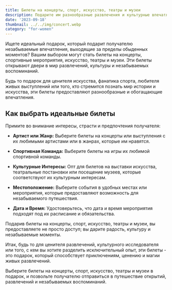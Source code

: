 ```yaml
---
title: Билеты на концерты, спорт, искусство, театры и музеи
description: Подарите им разнообразные развлечения и культурные впечатления с билетами на концерты, спортивные мероприятия, искусство, театры и музеи.
date: '2023-09-18'
thumbnail: ../../img/concert.webp
category: "for-women"
---
```

Ищете идеальный подарок, который подарит получателю незабываемые впечатления, выходящие за пределы обыденных моментов? Вашим выбором могут стать билеты на концерты, спортивные мероприятия, искусство, театры и музеи. Эти билеты открывают двери в мир развлечений, культуры и незабываемых воспоминаний.

Будь то подарок для ценителя искусства, фанатика спорта, любителя живых выступлений или того, кто стремится познать мир истории и искусства, эти билеты предоставляют разнообразные и обогащающие впечатления.

## Как выбрать идеальные билеты

Примите во внимание интересы, страсти и предпочтения получателя:

- **Артист или Жанр:** Выберите билеты на концерты или выступления с их любимыми артистами или в жанрах, которые им нравятся.

- **Спортивная Команда:** Выберите билеты на игры их любимой спортивной команды.

- **Культурные Интересы:** Опт для билетов на выставки искусства, театральные постановки или посещение музеев, которые соответствуют их культурным интересам.

- **Местоположение:** Выберите события в удобных местах или мероприятия, которые предоставляют возможность для незабываемого путешествия.

- **Дата и Время:** Удостоверьтесь, что дата и время мероприятия подходят под их расписание и обязательства.

Подарив билеты на концерты, спорт, искусство, театры и музеи, вы предоставляете не просто доступ; вы дарите радость, культуру и незабываемые моменты.

Итак, будь то для ценителя развлечений, культурного исследователя или того, с кем вы хотите разделить исключительный опыт, эти билеты - это подарок, который способствует приключениям, ценению и магии живых развлечений.

Выберите билеты на концерты, спорт, искусство, театры и музеи в подарок, и позвольте получателю отправиться в путешествие открытий, развлечений и незабываемых воспоминаний.
